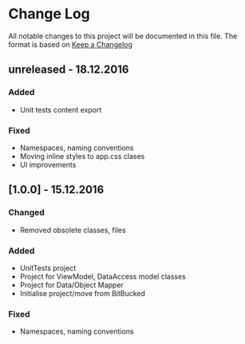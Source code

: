 # Change Log
All notable changes to this project will be documented in this file.
The format is based on [Keep a Changelog](http://keepachangelog.com/) 

## unreleased - 18.12.2016

### Added
- Unit tests content export 

### Fixed
- Namespaces, naming conventions
- Moving inline styles to app.css clases
- UI improvements

## [1.0.0] - 15.12.2016

### Changed
- Removed obsolete classes, files

### Added
- UnitTests project
- Project for ViewModel, DataAccess model classes 
- Project for Data/Object Mapper  
- Initialise project/move from BitBucked

### Fixed
- Namespaces, naming conventions